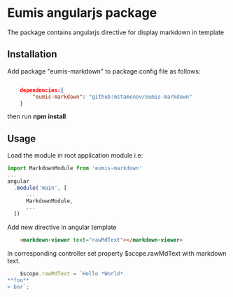 # Eumis angularjs package
The package contains angularjs directive for display markdown in template

## **Installation**  
Add package "eumis-markdown" to packаge.config file as follows:

```json

    dependencies:{
        "eumis-markdown": "github:mstamenov/eumis-markdown"
    }
```
then run **npm install**

## **Usage**  
Load the module in root application module i.e:
```ts
import MarkdownModule from 'eumis-markdown'
...
angular
  .module('main', [
      ...
      MarkdownModule,
      ...
  ])
```
 Add new directive in angular template
```html
    <markdown-viewer text="rawMdText"></markdown-viewer>
```
In corresponding controller set property $scope.rawMdText with markdown text.
```ts
    $scope.rawMdText = `Hello *World*   
**foo** 
> bar`;
```
